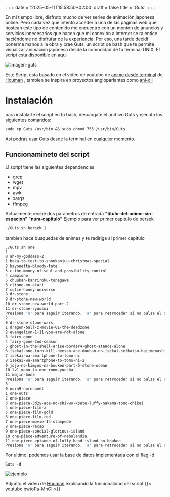 +++
date = '2025-05-11T15:58:50+02:00'
draft = false
title = 'Guts'
+++

En mi tiempo libre, disfruto mucho de ver series de animación japonesa online. Pero cada vez que intento acceder a una de las páginas web que hostean este tipo de contenido
me encuentro con un montón de anuncios y servicios innecesarios que hacen que mi conexión a internet se ralentice haciéndome no disfrutar de la experiencia. Por eso, una tarde decidí 
ponerme manos a la obra y cree Guts, un script de bash que te permite visualizar animación japonesa desde la comodidad de tu terminal UNIX.
El script esta disponible en [aqui](https://github.com/danifreflow/Guts)

![imagen-guts](/images/guts.png)

Este Script esta basado en el video de youtube de [anime desde terminal](https://www.youtube.com/watch?v=IHDqzGno4Y4) 
de [Houman](https://houmanr.xyz/) , tambien se inspira en proyectos angloparlantes como
[ani-cli](https://github.com/pystardust/ani-cli)

# Instalación
para instalarte el script en tu bash, descargate el archivo Guts y ejecuta los siguientes comandos:

```
sudo cp Guts /usr/bin && sudo chmod 755 /usr/bin/Guts
```


Asi podras usar Guts desde la terminal en cualquier momento.

## Funcionamineto del script
El script tiene las siguientes dependencias 
- grep
- wget
- mpv
- awk
- xargs
- ffmpeg


Actualmente recibe dos parametros de entrada **"titulo-del-anime-sin-espacion" "num-capitulo"**
Ejemplo para ver primer capitulo de bersek
```bash
./Guts.sh bersek 1
```
tambien hace busquedas de animes y te redirige al primer capitulo
```bash
./Guts.sh one
1
0 ah-my-goddess-2
1 baka-to-test-to-shoukanjuu-christmas-special
2 bayonetta-bloody-fate
3 c-the-money-of-soul-and-possibility-control
4 campione
5 chuukan-kanriroku-tonegawa
6 clione-no-akari
7 cutie-honey-universe
8 dr-stone
9 dr-stone-new-world
10 dr-stone-new-world-part-2
11 dr-stone-ryuusui
Presiona 'n' para seguir iterando, 'a' para retroceder si no pulsa el numero que quieres ver n
2
0 dr-stone-stone-wars
1 dragon-ball-z-movie-01-the-deadzone
2 evangelion-1-11-you-are-not-alone
3 fairy-gone
4 fairy-gone-2nd-season
5 ghost-in-the-shell-arise-border4-ghost-stands-alone
6 isekai-one-turn-kill-neesan-ane-douhan-no-isekai-seikatsu-hajimemashita
7 isekai-wa-smartphone-to-tomo-ni
8 isekai-wa-smartphone-to-tomo-ni-2
9 jojo-no-kimyou-na-bouken-part-6-stone-ocean
10 lv1-maou-to-one-room-yuusha
11 majin-bone
Presiona 'n' para seguir iterando, 'a' para retroceder si no pulsa el numero que quieres ver n
3
0 norn9-nornnonet
1 one-outs
2 one-piece
3 one-piece-3d2y-ace-no-shi-wo-koete-luffy-nakama-tono-chikai
4 one-piece-film-z
5 one-piece-film-gold
6 one-piece-film-red
7 one-piece-movie-14-stampede
8 one-piece-recap
9 one-piece-special-glorious-island
10 one-piece-adventure-of-nebulandia
11 one-piece-episode-of-luffy-hand-island-no-bouken
Presiona 'n' para seguir iterando, 'a' para retroceder si no pulsa el numero que quieres ver
```
Por ultimo, podemos usar la base de datos implementada con el flag -d

```
Guts -d
```

![ejemplo](/images/recording.gif)


Adjunto el video de [Houman](https://houmanr.xyz/) explicando la funcionalidad del script
{{< youtube bwtoPa-MnGI >}}
